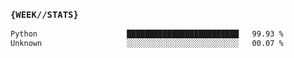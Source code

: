 ### `{WEEK//STATS}` 
<!--START_SECTION:waka-->

```txt
Python                    █████████████████████████   99.93 %
Unknown                   ░░░░░░░░░░░░░░░░░░░░░░░░░   00.07 %
```

<!--END_SECTION:waka-->
